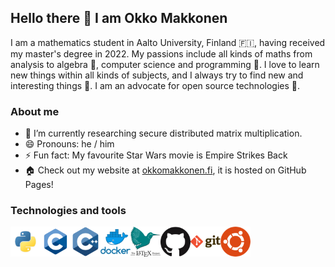 ## Hello there 👋 I am Okko Makkonen

I am a mathematics student in Aalto University, Finland 🇫🇮, having received my master's degree in 2022. My passions include all kinds of maths from analysis to algebra 🧮, computer science and programming 🤖. I love to learn new things within all kinds of subjects, and I always try to find new and interesting things 🤔. I am an advocate for open source technologies 📜. 

### About me
- 🌱 I’m currently researching secure distributed matrix multiplication.
- 😄 Pronouns: he / him
- ⚡ Fun fact: My favourite Star Wars movie is Empire Strikes Back
- 🏠 Check out my website at [okkomakkonen.fi](https://okkomakkonen.fi), it is hosted on GitHub Pages!

### Technologies and tools

<p align="center">
<img align="left" height="48" width="48" src="https://raw.githubusercontent.com/github/explore/master/topics/python/python.png" />
<img align="left" height="48" width="48" src="https://raw.githubusercontent.com/github/explore/master/topics/c/c.png" />
<img align="left" height="48" width="48" src="https://raw.githubusercontent.com/github/explore/master/topics/cpp/cpp.png" />
<img align="left" height="48" width="48" src="https://raw.githubusercontent.com/github/explore/master/topics/docker/docker.png" />
<img align="left" height="48" width="48" src="https://raw.githubusercontent.com/github/explore/master/topics/latex/latex.png" />
<img align="left" height="48" width="48" src="https://raw.githubusercontent.com/github/explore/master/topics/github/github.png" />
<img align="left" height="48" width="48" src="https://raw.githubusercontent.com/github/explore/master/topics/git/git.png" />
<img align="left" height="48" width="48" src="https://raw.githubusercontent.com/github/explore/master/topics/ubuntu/ubuntu.png" />
</p>
